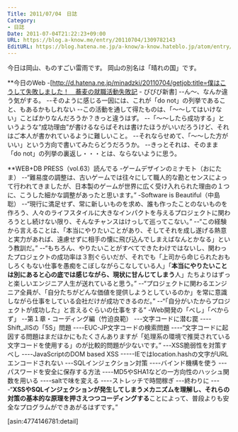 ```yaml
---
Title: 2011/07/04　日誌
Category:
- 日誌
Date: 2011-07-04T21:22:23+09:00
URL: https://blog.a-know.me/entry/20110704/1309782143
EditURL: https://blog.hatena.ne.jp/a-know/a-know.hateblo.jp/atom/entry/12921228815727979570
---
```




今日は岡山、ものすごい雷雨です。
岡山の別名は「晴れの国」です。



**今日のWeb
-[http://d.hatena.ne.jp/minadzki/20110704/getjob:title=僕はこうして失敗しました！　蕎麦の就職活動失敗記 - びびび新書]
--ん〜、なんか違う気がする。
--そのように感じる一因には、これが「do not」の列挙であること、もあるかもしれない
--この活動を通して得たものは、「〜〜してはいけない」ことばかりなんだろうか？きっと違うはず。
--「〜〜したら成功する」というような“成功理由”が書けるならばそれは書けたほうがいいだろうけど、それはご本人が書かれているように難しいこと。
--それならせめて、「〜〜した方がいい」という方向で書いてみたらどうだろうか。
--きっとそれは、そのまま「do not」の列挙の裏返し・・・とは、ならないように思う。



**WEB+DB PRESS（vol.63）読んでる
-ゲームデザインのミナモト（おにたま）
--“難易度の調整は、古いゲームでは往々にして職人的な勘とセンスによって行われてきましたが、日本製のゲームが世界に広く受け入れられた理由の１つに、こうした細かな調整があったと思います。”
-Software is Beautiful（中島聡）
--“現行に満足せず、常に新しいものを求め、誰も作ったことのないものを作ろう、人々のライフスタイルに大きなインパクトを与えるプロジェクトに関わろうとし続けない限り、そんなチャンスはけっして巡ってこない。”
--“この経験から言えることは、「本当にやりたいことがあり、そしてそれを成し遂げる熱意と実力があれば、遠慮せずに相手の懐に飛び込んでしまえばなんとかなる」という教訓だ。”
--“もちろん、やりたいことがすべてできたわけではないし、関わったプロジェクトの成功率は３割ぐらいだが、それでも「上司から命じられたおもしろくもない仕事を愚痴をこぼしながらこなしている人」「<span class="deco" style="font-weight:bold;">本当にやりたいことは別にあると心の底では感じながら、現状に甘んじてしまう</span>人」たちよりはずっと楽しいエンジニア人生が送れていると思う。”
--“プロジェクトに関わるエンジニア全員が、「自分たちがどんな価値を提供しようとしているのか」を常に意識しながら仕事をしている会社だけが成功できるのだ。”
--“「自分がいたからプロジェクトが成功した」と言えるぐらいの仕事をする”
-Web開発の「べし」「べからず」
--第１章・コーディング編（竹迫良範）
---文字コードに潜む罠
----Shift_JISの「5S」問題
----EUC-JP文字コードの検索問題
----“文字コードに起因する問題はまだほかにもたくさんありますが「処理系の環境で推奨されている文字コードを使用する」のが比較的問題が少ないです。”
---XSS脆弱性を対策すべし
----JavaScriptのDOM based XSS
-----IEではlocation.hashの文字がURLエンコードされない
---SQLインジェクション対策
----バインド機構を使う
---パスワードを安全に保存する方法
----MD5やSHA1などの一方向性のハッシュ関数を用いる
----saltで味を変える
----ストレッチで時間稼ぎ
---終わりに
----“<span class="deco" style="font-weight:bold;">XSSやSQLインジェクションが発生してしまうメカニズムを理解し、それらの対策の基本的な原理を押さえつつコーディングする</span>ことによって、普段よりも安全なプログラムができあがるはずです。”



[asin:4774146781:detail]
